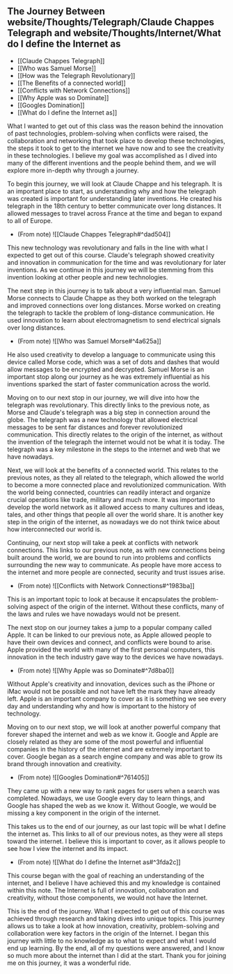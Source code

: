 ## The Journey Between website/Thoughts/Telegraph/Claude Chappes Telegraph and website/Thoughts/Internet/What do I define the Internet as 

- [[Claude Chappes Telegraph]]
- [[Who was Samuel Morse]]
- [[How was the Telegraph Revolutionary]]
- [[The Benefits of a connected world]]
- [[Conflicts with Network Connections]]
- [[Why Apple was so Dominate]]
- [[Googles Domination]]
- [[What do I define the Internet as]]

What I wanted to get out of this class was the reason behind the innovation of past technologies, problem-solving when conflicts were raised, the collaboration and networking that took place to develop these technologies, the steps it took to get to the internet we have now and to see the creativity in these technologies. I believe my goal was accomplished as I dived into many of the different inventions and the people behind them, and we will explore more in-depth why through a journey.

To begin this journey, we will look at Claude Chappe and his telegraph. It is an important place to start, as understanding why and how the telegraph was created is important for understanding later inventions. He created his telegraph in the 18th century to better communicate over long distances. It allowed messages to travel across France at the time and began to expand to all of Europe.


  - (From note) ![[Claude Chappes Telegraph#^dad504]]


This new technology was revolutionary and falls in the line with what I expected to get out of this course. Claude's telegraph showed creativity and innovation in communication for the time and was revolutionary for later inventions. As we continue in this journey we will be stemming from this invention looking at other people and new technologies.

The next step in this journey is to talk about a very influential man. Samuel Morse connects to Claude Chappe as they both worked on the telegraph and improved connections over long distances. Morse worked on creating the telegraph to tackle the problem of long-distance communication. He used innovation to learn about electromagnetism to send electrical signals over long distances. 


  - (From note) ![[Who was Samuel Morse#^4a625a]]


He also used creativity to develop a language to communicate using this device called Morse code, which was a set of dots and dashes that would allow messages to be encrypted and decrypted. Samuel Morse is an important stop along our journey as he was extremely influential as his inventions sparked the start of faster communication across the world.

Moving on to our next stop in our journey, we will dive into how the telegraph was revolutionary. This directly links to the previous note, as Morse and Claude's telegraph was a big step in connection around the globe. The telegraph was a new technology that allowed electrical messages to be sent far distances and forever revolutionized communication. This directly relates to the origin of the internet, as without the invention of the telegraph the internet would not be what it is today. The telegraph was a key milestone in the steps to the internet and web that we have nowadays.

Next, we will look at the benefits of a connected world. This relates to the previous notes, as they all related to the telegraph, which allowed the world to become a more connected place and revolutionized communication. With the world being connected, countries can readily interact and organize crucial operations like trade, military and much more. It was important to develop the world network as it allowed access to many cultures and ideas, tales, and other things that people all over the world share. It is another key step in the origin of the internet, as nowadays we do not think twice about how interconnected our world is.

Continuing, our next stop will take a peek at conflicts with network connections. This links to our previous note, as with new connections being built around the world, we are bound to run into problems and conflicts surrounding the new way to communicate. As people have more access to the internet and more people are connected, security and trust issues arise.


  - (From note) ![[Conflicts with Network Connections#^1983ba]]


This is an important topic to look at because it encapsulates the problem-solving aspect of the origin of the internet. Without these conflicts, many of the laws and rules we have nowadays would not be present.

The next stop on our journey takes a jump to a popular company called Apple. It can be linked to our previous note, as Apple allowed people to have their own devices and connect, and conflicts were bound to arise. Apple provided the world with many of the first personal computers, this innovation in the tech industry gave way to the devices we have nowadays. 


  - (From note) ![[Why Apple was so Dominate#^7d8ba0]]


Without Apple's creativity and innovation, devices such as the iPhone or iMac would not be possible and not have left the mark they have already left. Apple is an important company to cover as it is something we see every day and understanding why and how is important to the history of technology.

Moving on to our next stop, we will look at another powerful company that forever shaped the internet and web as we know it. Google and Apple are closely related as they are some of the most powerful and influential companies in the history of the internet and are extremely important to cover. Google began as a search engine company and was able to grow its brand through innovation and creativity. 


  - (From note) ![[Googles Domination#^761405]]


They came up with a new way to rank pages for users when a search was completed. Nowadays, we use Google every day to learn things, and Google has shaped the web as we know it. Without Google, we would be missing a key component in the origin of the internet.

This takes us to the end of our journey, as our last topic will be what I define the internet as. This links to all of our previous notes, as they were all steps toward the internet. I believe this is important to cover, as it allows people to see how I view the internet and its impact. 


  - (From note) ![[What do I define the Internet as#^3fda2c]]


This course began with the goal of reaching an understanding of the internet, and I believe I have achieved this and my knowledge is contained within this note. The Internet is full of innovation, collaboration and creativity, without those components, we would not have the Internet.

This is the end of the journey. What I expected to get out of this course was achieved through research and taking dives into unique topics. This journey allows us to take a look at how innovation, creativity, problem-solving and collaboration were key factors in the origin of the Internet. I began this journey with little to no knowledge as to what to expect and what I would end up learning. By the end, all of my questions were answered, and I know so much more about the internet than I did at the start. Thank you for joining me on this journey, it was a wonderful ride.
